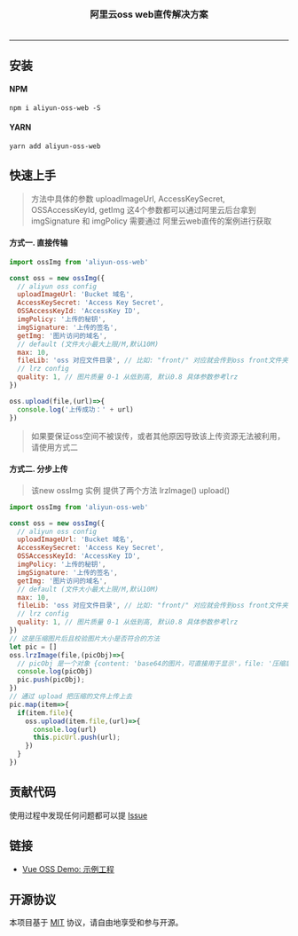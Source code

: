 <p align="center">
    <!-- <img alt="logo" src="" width="120" style="margin-bottom: 10px;"> -->
</p>
<h3 align="center" style="margin: 30px 0 35px;">阿里云oss web直传解决方案</h3>

---


## 安装

#### NPM

```shell
npm i aliyun-oss-web -S
```

#### YARN

```shell
yarn add aliyun-oss-web
```


## 快速上手
> 方法中具体的参数 uploadImageUrl, AccessKeySecret, OSSAccessKeyId, getImg 这4个参数都可以通过阿里云后台拿到
> imgSignature 和 imgPolicy 需要通过 阿里云web直传的案例进行获取

#### 方式一. 直接传输

```js
import ossImg from 'aliyun-oss-web'

const oss = new ossImg({
  // aliyun oss config
  uploadImageUrl: 'Bucket 域名', 
  AccessKeySecret: 'Access Key Secret',
  OSSAccessKeyId: 'AccessKey ID',
  imgPolicy: '上传的秘钥',
  imgSignature: '上传的签名',
  getImg: '图片访问的域名', 
  // default (文件大小最大上限/M,默认10M)
  max: 10,
  fileLib: 'oss 对应文件目录', // 比如: "front/" 对应就会传到oss front文件夹下
  // lrz config 
  quality: 1, // 图片质量 0-1 从低到高, 默认0.8 具体参数参考lrz
})

oss.upload(file,(url)=>{
  console.log('上传成功：' + url)
})

```

> 如果要保证oss空间不被误传，或者其他原因导致该上传资源无法被利用，请使用方式二

#### 方式二. 分步上传

>该new ossImg 实例 提供了两个方法 lrzImage() upload()


```js
import ossImg from 'aliyun-oss-web'

const oss = new ossImg({
  // aliyun oss config
  uploadImageUrl: 'Bucket 域名', 
  AccessKeySecret: 'Access Key Secret',
  OSSAccessKeyId: 'AccessKey ID',
  imgPolicy: '上传的秘钥',
  imgSignature: '上传的签名',
  getImg: '图片访问的域名', 
  // default (文件大小最大上限/M,默认10M)
  max: 10,
  fileLib: 'oss 对应文件目录', // 比如: "front/" 对应就会传到oss front文件夹下
  // lrz config 
  quality: 1, // 图片质量 0-1 从低到高, 默认0.8 具体参数参考lrz
})
// 这是压缩图片后且校验图片大小是否符合的方法
let pic = []
oss.lrzImage(file,(picObj)=>{
  // picObj 是一个对象 {content: 'base64的图片，可直接用于显示'，file: '压缩后的图片文件'}
  console.log(picObj)
  pic.push(picObj);
})
// 通过 upload 把压缩的文件上传上去
pic.map(item=>{
  if(item.file){
    oss.upload(item.file,(url)=>{
      console.log(url)
      this.picUrl.push(url);
    })
  }  
})

```





## 贡献代码

使用过程中发现任何问题都可以提 [Issue](https://github.com/13725102796/aliyun-oss/issues) 



## 链接

* [Vue OSS Demo: 示例工程](https://github.com/13725102796/css3-demo/blob/master/src/page/plugin/ossImg.vue)




## 开源协议

本项目基于 [MIT](https://zh.wikipedia.org/wiki/MIT%E8%A8%B1%E5%8F%AF%E8%AD%89) 协议，请自由地享受和参与开源。
